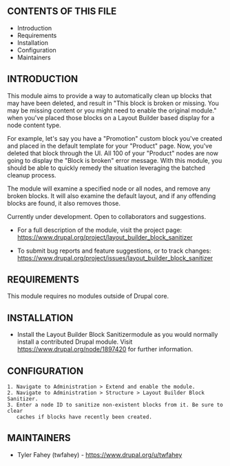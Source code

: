 CONTENTS OF THIS FILE
---------------------

 * Introduction
 * Requirements
 * Installation
 * Configuration
 * Maintainers


INTRODUCTION
------------

This module aims to provide a way to automatically clean up blocks that may have
been deleted, and result in "This block is broken or missing. You may be missing
content or you might need to enable the original module." when you've placed
those blocks on a Layout Builder based display for a node content type.

For example, let's say you have a "Promotion" custom block you've created and
placed in the default template for your "Product" page. Now, you've deleted that
block through the UI. All 100 of your "Product" nodes are now going to display
the "Block is broken" error message. With this module, you should be able to
quickly remedy the situation leveraging the batched cleanup process.

The module will examine a specified node or all nodes, and remove any broken
blocks. It will also examine the default layout, and if any offending blocks are
found, it also removes those.

Currently under development. Open to collaborators and suggestions.

 * For a full description of the module, visit the project page:
   https://www.drupal.org/project/layout_builder_block_sanitizer

 * To submit bug reports and feature suggestions, or to track changes:
   https://www.drupal.org/project/issues/layout_builder_block_sanitizer


REQUIREMENTS
------------

This module requires no modules outside of Drupal core.


INSTALLATION
------------

 * Install the Layout Builder Block Sanitizermodule as you would normally
   install a contributed Drupal module.
   Visit https://www.drupal.org/node/1897420 for further information.


CONFIGURATION
-------------

    1. Navigate to Administration > Extend and enable the module.
    2. Navigate to Administration > Structure > Layout Builder Block Sanitizer.
    3. Enter a node ID to sanitize non-existent blocks from it. Be sure to clear
       caches if blocks have recently been created.


MAINTAINERS
-----------

 * Tyler Fahey (twfahey) - https://www.drupal.org/u/twfahey
